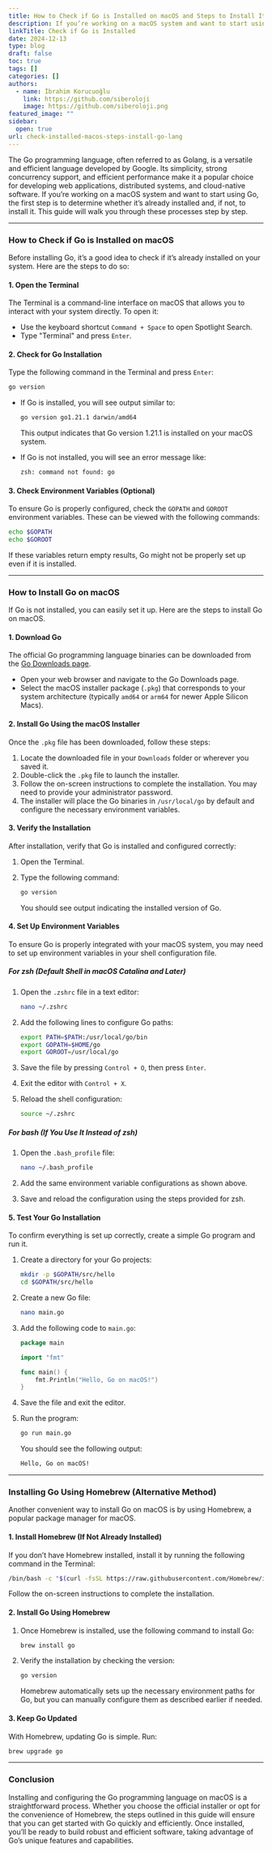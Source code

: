 ```yaml
---
title: How to Check if Go is Installed on macOS and Steps to Install It
description: If you’re working on a macOS system and want to start using Go, the first step is to determine whether it’s already installed and, if not, to install it. This guide will walk you through these processes step by step.
linkTitle: Check if Go is Installed
date: 2024-12-13
type: blog
draft: false
toc: true
tags: []
categories: []
authors:
  - name: İbrahim Korucuoğlu
    link: https://github.com/siberoloji
    image: https://github.com/siberoloji.png
featured_image: ""
sidebar:
  open: true
url: check-installed-macos-steps-install-go-lang
---
```

The Go programming language, often referred to as Golang, is a versatile and efficient language developed by Google. Its simplicity, strong concurrency support, and efficient performance make it a popular choice for developing web applications, distributed systems, and cloud-native software. If you’re working on a macOS system and want to start using Go, the first step is to determine whether it’s already installed and, if not, to install it. This guide will walk you through these processes step by step.

---

### **How to Check if Go is Installed on macOS**

Before installing Go, it’s a good idea to check if it’s already installed on your system. Here are the steps to do so:

#### **1. Open the Terminal**

The Terminal is a command-line interface on macOS that allows you to interact with your system directly. To open it:

- Use the keyboard shortcut `Command + Space` to open Spotlight Search.
- Type "Terminal" and press `Enter`.

#### **2. Check for Go Installation**

Type the following command in the Terminal and press `Enter`:

```bash
go version
```

- If Go is installed, you will see output similar to:
  
  ```zsh
  go version go1.21.1 darwin/amd64
  ```

  This output indicates that Go version 1.21.1 is installed on your macOS system.

- If Go is not installed, you will see an error message like:

  ```zsh
  zsh: command not found: go
  ```

#### **3. Check Environment Variables (Optional)**

To ensure Go is properly configured, check the `GOPATH` and `GOROOT` environment variables. These can be viewed with the following commands:

```bash
echo $GOPATH
echo $GOROOT
```

If these variables return empty results, Go might not be properly set up even if it is installed.

---

### **How to Install Go on macOS**

If Go is not installed, you can easily set it up. Here are the steps to install Go on macOS.

#### **1. Download Go**

The official Go programming language binaries can be downloaded from the [Go Downloads page](https://go.dev/dl/).

- Open your web browser and navigate to the Go Downloads page.
- Select the macOS installer package (`.pkg`) that corresponds to your system architecture (typically `amd64` or `arm64` for newer Apple Silicon Macs).

#### **2. Install Go Using the macOS Installer**

Once the `.pkg` file has been downloaded, follow these steps:

1. Locate the downloaded file in your `Downloads` folder or wherever you saved it.
2. Double-click the `.pkg` file to launch the installer.
3. Follow the on-screen instructions to complete the installation. You may need to provide your administrator password.
4. The installer will place the Go binaries in `/usr/local/go` by default and configure the necessary environment variables.

#### **3. Verify the Installation**

After installation, verify that Go is installed and configured correctly:

1. Open the Terminal.
2. Type the following command:

   ```bash
   go version
   ```

   You should see output indicating the installed version of Go.

#### **4. Set Up Environment Variables**

To ensure Go is properly integrated with your macOS system, you may need to set up environment variables in your shell configuration file.

##### For zsh (Default Shell in macOS Catalina and Later)

1. Open the `.zshrc` file in a text editor:

   ```bash
   nano ~/.zshrc
   ```

2. Add the following lines to configure Go paths:

   ```bash
   export PATH=$PATH:/usr/local/go/bin
   export GOPATH=$HOME/go
   export GOROOT=/usr/local/go
   ```

3. Save the file by pressing `Control + O`, then press `Enter`.
4. Exit the editor with `Control + X`.
5. Reload the shell configuration:

   ```bash
   source ~/.zshrc
   ```

##### For bash (If You Use It Instead of zsh)

1. Open the `.bash_profile` file:

   ```bash
   nano ~/.bash_profile
   ```

2. Add the same environment variable configurations as shown above.
3. Save and reload the configuration using the steps provided for zsh.

#### **5. Test Your Go Installation**

To confirm everything is set up correctly, create a simple Go program and run it.

1. Create a directory for your Go projects:

   ```bash
   mkdir -p $GOPATH/src/hello
   cd $GOPATH/src/hello
   ```

2. Create a new Go file:

   ```bash
   nano main.go
   ```

3. Add the following code to `main.go`:

   ```go
   package main

   import "fmt"

   func main() {
       fmt.Println("Hello, Go on macOS!")
   }
   ```

4. Save the file and exit the editor.

5. Run the program:

   ```bash
   go run main.go
   ```

   You should see the following output:

   ```bash
   Hello, Go on macOS!
   ```

---

### **Installing Go Using Homebrew (Alternative Method)**

Another convenient way to install Go on macOS is by using Homebrew, a popular package manager for macOS.

#### **1. Install Homebrew (If Not Already Installed)**

If you don’t have Homebrew installed, install it by running the following command in the Terminal:

```bash
/bin/bash -c "$(curl -fsSL https://raw.githubusercontent.com/Homebrew/install/HEAD/install.sh)"
```

Follow the on-screen instructions to complete the installation.

#### **2. Install Go Using Homebrew**

1. Once Homebrew is installed, use the following command to install Go:

   ```bash
   brew install go
   ```

2. Verify the installation by checking the version:

   ```bash
   go version
   ```

   Homebrew automatically sets up the necessary environment paths for Go, but you can manually configure them as described earlier if needed.

#### **3. Keep Go Updated**

With Homebrew, updating Go is simple. Run:

```bash
brew upgrade go
```

---

### **Conclusion**

Installing and configuring the Go programming language on macOS is a straightforward process. Whether you choose the official installer or opt for the convenience of Homebrew, the steps outlined in this guide will ensure that you can get started with Go quickly and efficiently. Once installed, you’ll be ready to build robust and efficient software, taking advantage of Go’s unique features and capabilities.
